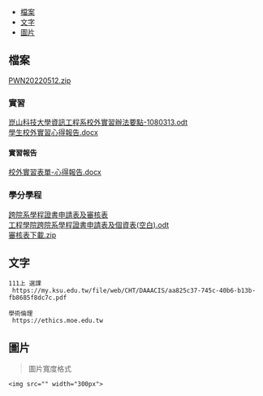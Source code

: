 - [檔案](#檔案)
- [文字](#文字)
- [圖片](#圖片)


## 檔案
 [PWN20220512.zip](https://github.com/s108000389/File-temporary-storage/files/8690178/PWN20220512.zip)  
 
 ### 實習
[崑山科技大學資訊工程系校外實習辦法要點-1080313.odt](https://github.com/s108000389/File-temporary-storage/files/9450920/-1080313.odt)  
[學生校外實習心得報告.docx](https://github.com/s108000389/File-temporary-storage/files/9451280/default.docx)  


#### 實習報告
[校外實習表單-心得報告.docx](https://github.com/s108000389/File-temporary-storage/files/9460100/-.docx)  



 ### 學分學程
[跨院系學程證書申請表及審核表](https://web.ksu.edu.tw/DTCE000/page/43879)  
[工程學院跨院系學程證書申請表及個資表(空白).odt](https://github.com/s108000389/File-temporary-storage/files/9450492/default.odt)  
[審核表下載.zip](https://github.com/s108000389/File-temporary-storage/files/9450494/default.zip)  



## 文字
```
111上 選課
 https://my.ksu.edu.tw/file/web/CHT/DAAACIS/aa825c37-745c-40b6-b13b-fb8685f8dc7c.pdf
 
學術倫理
 https://ethics.moe.edu.tw
```



## 圖片
> 圖片寬度格式
```
<img src="" width="300px">

```



